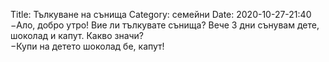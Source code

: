 Title: Тълкуване на сънища
Category: семейни
Date: 2020-10-27-21:40
&minus;Ало, добро утро! Вие ли тълкувате сънища? Вече 3 дни сънувам дете, шоколад и капут. Какво значи?  
&minus;Купи на детето шоколад бе, капут!

